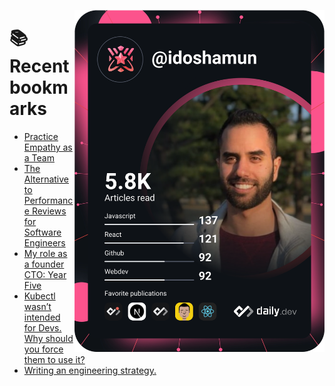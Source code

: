 <a href="https://app.daily.dev/idoshamun"><img src="https://raw.githubusercontent.com/idoshamun/idoshamun/devcard/devcard.svg" align='right' width="400" alt="Ido Shamun's Dev Card"/></a>

# 📚 Recent bookmarks
<!-- BOOKMARKS:START -->
- [Practice Empathy as a Team](https://app.daily.dev/posts/aMp2N8tYd?utm_source=rss&utm_medium=bookmarks&utm_campaign=28849d86070e4c099c877ab6837c61f0)
- [The Alternative to Performance Reviews for Software Engineers](https://app.daily.dev/posts/ifoqKnBwi?utm_source=rss&utm_medium=bookmarks&utm_campaign=28849d86070e4c099c877ab6837c61f0)
- [My role as a founder CTO: Year Five](https://app.daily.dev/posts/T1oBAYRSR?utm_source=rss&utm_medium=bookmarks&utm_campaign=28849d86070e4c099c877ab6837c61f0)
- [Kubectl wasn’t intended for Devs. Why should you force them to use it?](https://app.daily.dev/posts/_5cdAE3y2?utm_source=rss&utm_medium=bookmarks&utm_campaign=28849d86070e4c099c877ab6837c61f0)
- [Writing an engineering strategy.](https://app.daily.dev/posts/YnxnrfKrt?utm_source=rss&utm_medium=bookmarks&utm_campaign=28849d86070e4c099c877ab6837c61f0)
<!-- BOOKMARKS:END -->
